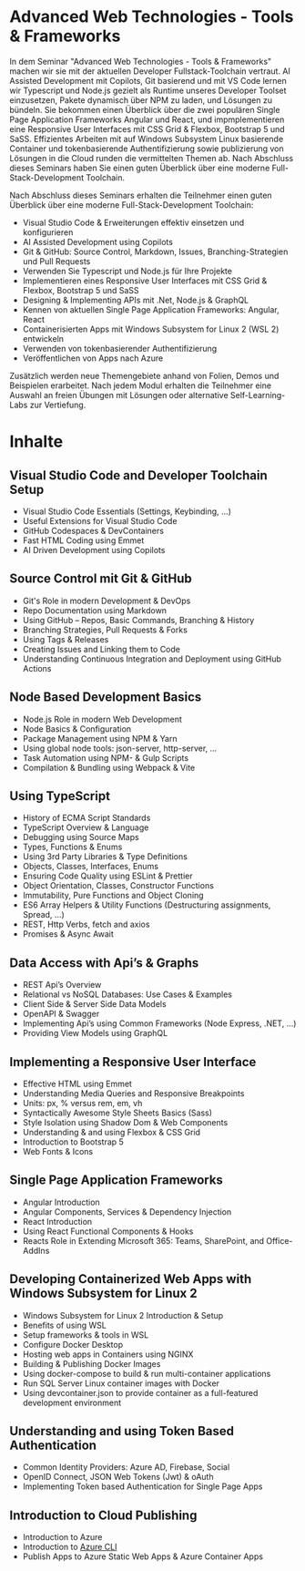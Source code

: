 # Advanced Web Technologies - Tools & Frameworks

In dem Seminar "Advanced Web Technologies - Tools & Frameworks" machen wir sie mit der aktuellen Developer Fullstack-Toolchain vertraut. AI Assisted Development mit Copilots, Git basierend und mit VS Code lernen wir Typescript und Node.js gezielt als Runtime unseres Developer Toolset einzusetzen, Pakete dynamisch über NPM zu laden, und Lösungen zu bündeln. Sie bekommen einen Überblick über die zwei populären Single Page Application Frameworks Angular und React, und impmplementieren eine Responsive User Interfaces mit CSS Grid & Flexbox, Bootstrap 5 und SaSS. Effizientes Arbeiten mit auf Windows Subsystem Linux basierende Container und tokenbasierende Authentifizierung sowie publizierung von Lösungen in die Cloud runden die vermittelten Themen ab. Nach Abschluss dieses Seminars haben Sie einen guten Überblick über eine moderne Full-Stack-Development Toolchain.


Nach Abschluss dieses Seminars erhalten die Teilnehmer einen guten Überblick über eine moderne Full-Stack-Development Toolchain:

- Visual Studio Code & Erweiterungen effektiv einsetzen und konfigurieren
- AI Assisted Development using Copilots
- Git & GitHub: Source Control, Markdown, Issues, Branching-Strategien und Pull Requests
- Verwenden Sie Typescript und Node.js für Ihre Projekte
- Implementieren eines Responsive User Interfaces mit CSS Grid & Flexbox, Bootstrap 5 und SaSS
- Designing & Implementing APIs mit .Net, Node.js & GraphQL
- Kennen von aktuellen Single Page Application Frameworks: Angular, React
- Containerisierten Apps mit Windows Subsystem for Linux 2 (WSL 2) entwickeln
- Verwenden von tokenbasierender Authentifizierung
- Veröffentlichen von Apps nach Azure

Zusätzlich werden neue Themengebiete anhand von Folien, Demos und Beispielen erarbeitet. Nach jedem Modul erhalten die Teilnehmer eine Auswahl an freien Übungen mit Lösungen oder alternative Self-Learning-Labs zur Vertiefung.

# Inhalte

## Visual Studio Code and Developer Toolchain Setup

- Visual Studio Code Essentials (Settings, Keybinding, ...)
- Useful Extensions for Visual Studio Code
- GitHub Codespaces & DevContainers
- Fast HTML Coding using Emmet
- AI Driven Development using Copilots

## Source Control mit Git & GitHub

- Git's Role in modern Development & DevOps
- Repo Documentation using Markdown
- Using GitHub – Repos, Basic Commands, Branching & History
- Branching Strategies, Pull Requests & Forks
- Using Tags & Releases
- Creating Issues and Linking them to Code 
- Understanding Continuous Integration and Deployment using GitHub Actions

## Node Based Development Basics

- Node.js Role in modern Web Development
- Node Basics & Configuration
- Package Management using NPM & Yarn
- Using global node tools: json-server, http-server, ...
- Task Automation using NPM- & Gulp Scripts
- Compilation & Bundling using Webpack & Vite

## Using TypeScript

- History of ECMA Script Standards
- TypeScript Overview & Language
- Debugging using Source Maps
- Types, Functions & Enums
- Using 3rd Party Libraries & Type Definitions
- Objects, Classes, Interfaces, Enums
- Ensuring Code Quality using ESLint & Prettier
- Object Orientation, Classes, Constructor Functions 
- Immutability, Pure Functions and Object Cloning
- ES6 Array Helpers & Utility Functions (Destructuring assignments, Spread, ...)
- REST, Http Verbs, fetch and axios
- Promises & Async Await

## Data Access with Api’s & Graphs

- REST Api’s Overview
- Relational vs NoSQL Databases: Use Cases & Examples
- Client Side & Server Side Data Models
- OpenAPI & Swagger
- Implementing Api’s using Common Frameworks (Node Express, .NET, ...)
- Providing View Models using GraphQL

## Implementing a Responsive User Interface

- Effective HTML using Emmet
- Understanding Media Queries and Responsive Breakpoints
- Units: px, % versus rem, em, vh
- Syntactically Awesome Style Sheets Basics (Sass)
- Style Isolation using Shadow Dom & Web Components
- Understanding & and using Flexbox & CSS Grid
- Introduction to Bootstrap 5
- Web Fonts & Icons

## Single Page Application Frameworks

- Angular Introduction
- Angular Components, Services & Dependency Injection
- React Introduction
- Using React Functional Components & Hooks
- Reacts Role in Extending Microsoft 365:  Teams, SharePoint, and Office-AddIns

## Developing Containerized Web Apps with Windows Subsystem for Linux 2

- Windows Subsystem for Linux 2 Introduction & Setup
- Benefits of using WSL
- Setup frameworks & tools in WSL
- Configure Docker Desktop
- Hosting web apps in Containers using NGINX
- Building & Publishing Docker Images
- Using docker-compose to build & run multi-container applications
- Run SQL Server Linux container images with Docker
- Using devcontainer.json to provide container as a full-featured development environment

## Understanding and using Token Based Authentication

- Common Identity Providers: Azure AD, Firebase, Social
- OpenID Connect, JSON Web Tokens (Jwt) & oAuth
- Implementing Token based Authentication for Single Page Apps

## Introduction to Cloud Publishing

- Introduction to Azure
- Introduction to [Azure CLI](https://docs.microsoft.com/en-us/cli/azure/reference-index?view=azure-cli-latest)
- Publish Apps to Azure Static Web Apps & Azure Container Apps